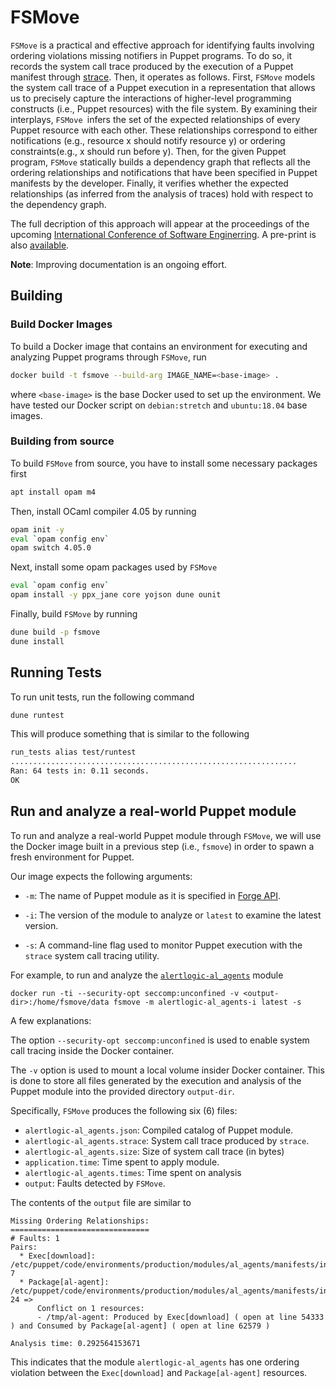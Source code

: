 # FSMove

`FSMove` is a practical and effective approach
for identifying faults involving ordering violations
missing notifiers in Puppet programs.
To do so, it records the system call trace produced by
the execution of a Puppet manifest through [strace](https://strace.io/).
Then, it operates as follows.
First, `FSMove` models the system call trace of
a Puppet execution in a representation
that allows us to precisely capture the interactions
of higher-level programming constructs (i.e., Puppet resources)
with the file system.
By examining their interplays, `FSMove `infers the set of the
expected relationships of every Puppet resource with each other.
These relationships correspond to either notifications
(e.g., resource x should notify resource y)
or ordering constraints(e.g., x should run before y).
Then, for the given Puppet program,
`FSMove` statically builds a dependency graph
that reflects all the ordering relationships
and notifications that have been specified in Puppet manifests
by the developer. Finally, it verifies whether the expected
relationships (as inferred from the analysis of traces)
hold with respect to the dependency graph.


The full decription of this approach will appear at the proceedings of the upcoming
[International Conference of Software Enginerring](https://conf.researchr.org/track/icse-2020/).
A pre-print is also [available](https://dimitro.gr/assets/papers/SMS20.pdf).


**Note**: Improving documentation is an ongoing effort.


## Building

### Build Docker Images

To build a Docker image that contains
an environment for executing and analyzing Puppet programs
through `FSMove`, run

```bash
docker build -t fsmove --build-arg IMAGE_NAME=<base-image> .
```

where `<base-image>` is the base Docker used to set up
the environment. We have tested our Docker script
on `debian:stretch` and `ubuntu:18.04` base images.

### Building from source

To build `FSMove` from source, you have to
install some necessary packages first

```bash
apt install opam m4
```

Then, install OCaml compiler 4.05 by running

```bash
opam init -y
eval `opam config env`
opam switch 4.05.0
```

Next, install some opam packages used by `FSMove`

```bash
eval `opam config env`
opam install -y ppx_jane core yojson dune ounit
```

Finally, build `FSMove` by running

```bash
dune build -p fsmove
dune install
```

## Running Tests

To run unit tests, run the following command

```bash
dune runtest
```

This will produce something that is similar to the following

```bash
run_tests alias test/runtest
................................................................
Ran: 64 tests in: 0.11 seconds.
OK
```

## Run and analyze a real-world Puppet module

To run and analyze a real-world Puppet module
through `FSMove`, we will use the Docker image
built in a previous step (i.e., `fsmove`)
in order to spawn a fresh environment for Puppet.

Our image expects the following arguments:

* `-m`: The name of Puppet module as it is specified in
 [Forge API](https://forge.puppet.com/).

* `-i`: The version of the module to analyze or `latest`
  to examine the latest version.

* `-s`: A command-line flag used to monitor Puppet execution
 with the `strace` system call tracing utility.


For example, to run and analyze the [`alertlogic-al_agents`](https://forge.puppet.com/alertlogic/al_agents) module

```
docker run -ti --security-opt seccomp:unconfined -v <output-dir>:/home/fsmove/data fsmove -m alertlogic-al_agents-i latest -s
```

A few explanations:

The option `--security-opt seccomp:unconfined` is used to
enable system call tracing inside the Docker container.

The `-v` option is used to mount a local volume
insider Docker container. This is done to store all files
generated by the execution and analysis of the Puppet module
into the provided directory `output-dir`.

Specifically, `FSMove` produces the following six (6) files:

* `alertlogic-al_agents.json`: Compiled catalog of Puppet module.
* `alertlogic-al_agents.strace`: System call trace produced by `strace`.
* `alertlogic-al_agents.size`: Size of system call trace (in bytes)
* `application.time`: Time spent to apply module.
* `alertlogic-al_agents.times`: Time spent on analysis
* `output`: Faults detected by `FSMove`.

The contents of the `output` file are similar to

```
Missing Ordering Relationships:
===============================
# Faults: 1
Pairs:
  * Exec[download]: /etc/puppet/code/environments/production/modules/al_agents/manifests/install.pp: 7
  * Package[al-agent]: /etc/puppet/code/environments/production/modules/al_agents/manifests/install.pp: 24 =>
      Conflict on 1 resources:
      - /tmp/al-agent: Produced by Exec[download] ( open at line 54333 ) and Consumed by Package[al-agent] ( open at line 62579 )

Analysis time: 0.292564153671
```

This indicates that the module `alertlogic-al_agents`
has one ordering violation
between the `Exec[download]`
and `Package[al-agent]` resources.
